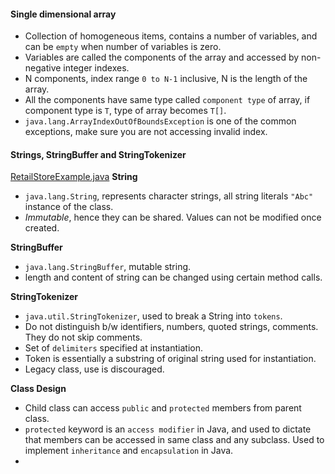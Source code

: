 #### Single dimensional array

- Collection of homogeneous items, contains a number of variables, and can be `empty` when number of variables is zero.
- Variables are called the components of the array and accessed by non-negative integer indexes.
- N components, index range `0 to N-1` inclusive, N is the length of the array.
- All the components have same type called `component type` of array, if component type is `T`, type of array
  becomes `T[]`.
- `java.lang.ArrayIndexOutOfBoundsException` is one of the common exceptions, make sure you are not accessing invalid
  index.

#### Strings, StringBuffer and StringTokenizer

[RetailStoreExample.java]()
**String**

- `java.lang.String`, represents character strings, all string literals `"Abc"` instance of the class.
- _Immutable_, hence they can be shared. Values can not be modified once created.

**StringBuffer**

- `java.lang.StringBuffer`, mutable string.
- length and content of string can be changed using certain method calls.

**StringTokenizer**

- `java.util.StringTokenizer`, used to break a String into `tokens`.
- Do not distinguish b/w identifiers, numbers, quoted strings, comments. They do not skip comments.
- Set of `delimiters` specified at instantiation.
- Token is essentially a substring of original string used for instantiation.
- Legacy class, use is discouraged.

**Class Design**

- Child class can access `public` and `protected` members from parent class.
- `protected` keyword is an `access modifier` in Java, and used to dictate that members can be accessed in same class
  and any subclass. Used to implement `inheritance` and `encapsulation` in Java.
- 